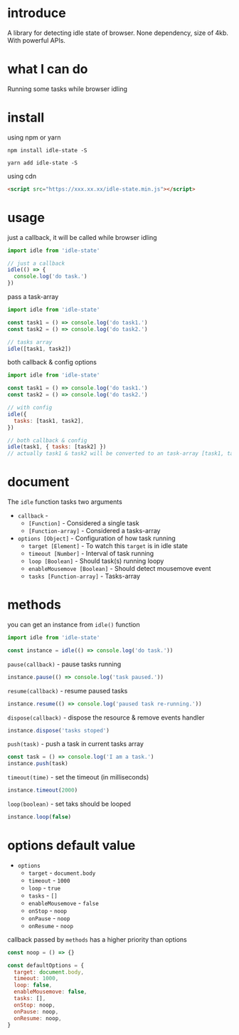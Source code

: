 # introduce

A library for detecting idle state of browser. None dependency, size of 4kb. With powerful APIs.

# what I can do

Running some tasks while browser idling

# install

using npm or yarn

```shell
npm install idle-state -S
```

```shell
yarn add idle-state -S
```

using cdn

```html
<script src="https://xxx.xx.xx/idle-state.min.js"></script>
```

# usage

just a callback, it will be called while browser idling

```js
import idle from 'idle-state'

// just a callback
idle(() => {
  console.log('do task.')
})
```

pass a task-array

```js
import idle from 'idle-state'

const task1 = () => console.log('do task1.')
const task2 = () => console.log('do task2.')

// tasks array
idle([task1, task2])
```

both callback & config options

```js
import idle from 'idle-state'

const task1 = () => console.log('do task1.')
const task2 = () => console.log('do task2.')

// with config
idle({
  tasks: [task1, task2],
})

// both callback & config
idle(task1, { tasks: [task2] })
// actually task1 & task2 will be converted to an task-array [task1, task2]
```

# document

The `idle` function tasks two arguments

- `callback` -
  - `[Function]` - Considered a single task
  - `[Function-array]` - Considered a tasks-array
- `options [Object]` - Configuration of how task running
  - `target [Element]` - To watch this `target` is in idle state
  - `timeout [Number]` - Interval of task running
  - `loop [Boolean]` - Should task(s) running loopy
  - `enableMousemove [Boolean]` - Should detect mousemove event
  - `tasks [Function-array]` - Tasks-array

# methods

you can get an instance from `idle()` function

```js
import idle from 'idle-state'

const instance = idle(() => console.log('do task.'))
```

`pause(callback)` - pause tasks running

```js
instance.pause(() => console.log('task paused.'))
```

`resume(callback)` - resume paused tasks

```js
instance.resume(() => console.log('paused task re-running.'))
```

`dispose(callback)` - dispose the resource & remove events handler

```js
instance.dispose('tasks stoped')
```

`push(task)` - push a task in current tasks array

```js
const task = () => console.log('I am a task.')
instance.push(task)
```

`timeout(time)` - set the timeout (in milliseconds)

```js
instance.timeout(2000)
```

`loop(boolean)` - set taks should be looped

```js
instance.loop(false)
```

# options default value

- `options`
  - `target` - `document.body`
  - `timeout` - `1000`
  - `loop` - `true`
  - `tasks` - `[]`
  - `enableMousemove` - `false`
  - `onStop` - `noop`
  - `onPause` - `noop`
  - `onResume` - `noop`

callback passed by `methods` has a higher priority than options

```js
const noop = () => {}

const defaultOptions = {
  target: document.body,
  timeout: 1000,
  loop: false,
  enableMousemove: false,
  tasks: [],
  onStop: noop,
  onPause: noop,
  onResume: noop,
}
```
